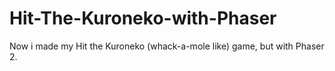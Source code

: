# Hit-The-Kuroneko-with-Phaser
Now i made my Hit the Kuroneko (whack-a-mole like) game, but with Phaser 2.
